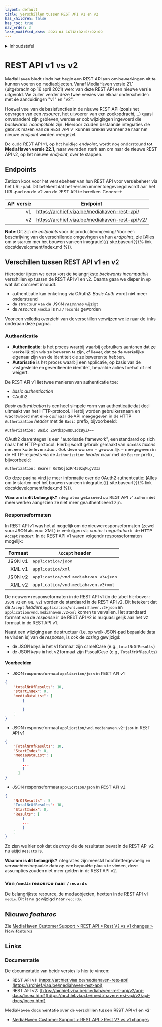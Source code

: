 ```yaml
---
layout: default
title: Verschillen tussen REST API v1 en v2
has_children: false
has_toc: true
nav_order: 3
last_modified_date: 2021-04-16T12:32:52+02:00
---
```


<details markdown="block">
  <summary>
    Inhoudstafel
  </summary>
  {: .text-delta }
1. TOC
{:toc}
</details>


# REST API v1 vs v2

MediaHaven biedt sinds het begin een REST API aan om bewerkingen uit te kunnen
voeren op mediaobjecten. Vanaf MediaHaven versie 21.1 (uitgebracht op 16 april
2021) werd van deze REST API een nieuwe versie uitgerold. We zullen verder deze
twee versies van elkaar onderscheiden met de aanduidingen "v1" en "v2".

Hoewel veel van de basisfuncties in de nieuwe REST API (zoals het opvragen
van een _resource_, het uitvoeren van een zoekopdracht,...) quasi onveranderd
zijn gebleven, werden er ook wijzigingen ingevoerd die _backwards incompatible_
zijn. Hierdoor zouden bestaande integraties die gebruik maken van de REST API
v1 kunnen breken wanneer ze naar het nieuwe _endpoint_ worden overgezet.

De oude REST API v1, op het huidige _endpoint_, wordt nog ondersteund tot
**MediaHaven versie 22.1**, maar we raden sterk aan om naar de nieuwe REST
API v2, op het nieuwe _endpoint_, over te stappen.

## Endpoints

Zeticon koos voor het versiebeheer van hun REST API voor versiebeheer via het
URL-pad. Dit betekent dat het versienummer toegevoegd wordt aan het URL-pad om
de v2 van de REST API te bereiken. Concreet:

| API versie | Endpoint                                        |
|-----------:|-------------------------------------------------|
| v1         | https://archief.viaa.be/mediahaven-rest-api/    |
| v2         | https://archief.viaa.be/mediahaven-rest-api/v2/ |

**Note**: Dit zijn de _endpoints_ voor de productieomgeving! Voor een
beschrijving van de verschillende omgevingen en hun _endpoints_, zie [Alles om te
starten met het bouwen van een integratie]({{ site.baseurl }}{% link
docs/development/index.md %}).

## Verschillen tussen REST API v1 en v2

Hieronder lijsten we eerst kort de belangrijkste _backwards incompatible_
verschillen op tussen de REST API v1 en v2. Daarna gaan we dieper in op wat
dat concreet inhoudt.

- authenticatie kan énkel nog via OAuth2: _Basic Auth_ wordt niet meer ondersteund
- de structuur van de JSON _response_ wijzigt
- de _resource_ `/media` is nu `/records` geworden

Voor een volledig overzicht van de verschillen verwijzen we je naar de links
onderaan deze pagina.

### Authenticatie

- **Authenticatie**: is het proces waarbij waarbij gebruikers aantonen dat ze
  werkelijk zijn wie ze beweren te zijn, of liever, dat ze de werkelijke
  eigenaar zijn van de identiteit die ze beweren te hebben.
- **Autorisatie** is het proces waarbij een applicatie, op basis van de
  vastgestelde en geverifieerde identiteit, bepaalde acties toelaat of net
  weigert.

De REST API v1 liet twee manieren van authenticatie toe:

- _basic authentication_
- OAuth2

_Basic authentication_ is een heel simpele vorm van authenticatie dat deel
uitmaakt van het HTTP-protocol. Hierbij worden gebruikersnaam en wachtwoord met
elke _call_ naar de API meegegeven in de HTTP `Authorization` _header_ met de
`Basic` prefix, bijvoorbeeld:

    Authorization: Basic ZGVtbzpwQDU1dzByZA==

OAuth2 daarentegen is een "autorisatie framework", een standaard op zich naast
het HTTP-protocol. Hierbij wordt gebruik gemaakt van _access tokens_ met een
korte levensduur. Ook deze worden − gewoonlijk − meegegeven in de HTTP-requests
via de `Authorization` _header_ maar met de  `Bearer` prefix, bijvoorbeeld:

    Authorization: Bearer RsT5OjbzRn430zqMLgV3Ia

Op deze pagina vind je meer informatie over de OAuth2 authenticatie: [Alles om
te starten met het bouwen van een integratie]({{ site.baseurl }}{% link
docs/development/index.md %}).

**Waarom is dit belangrijk?** Integraties gebaseerd op REST API v1 zullen niet
meer werken aangezien ze niet meer geauthenticeerd zijn.

### Responseformaten

In REST API v1 was het al mogelijk om de nieuwe responseformaten (zowel voor
JSON als voor XML) te verkrijgen via _content negotiation_ in de HTTP `Accept`
_header_. In de REST API v1 waren volgende responseformaten mogelijk:

| Formaat | `Accept` header                      |
|--------:|--------------------------------------|
| JSON v1 | `application/json`                   |
|  XML v1 | `application/xml`                    |
| JSON v2 | `application/vnd.mediahaven.v2+json` |
|  XML v2 | `application/vnd.mediahaven.v2+xml`  |

De nieuwere responseformaten in de REST API v1 (in de tabel hierboven: `JSON
v2` en `XML v2`) worden de standaard in de REST API v2. Dit betekent dat de
`Accept` _headers_ `application/vnd.mediahaven.v2+json` en
`application/vnd.mediahaven.v2+xml` komen te vervallen. Het standaard formaat
van de _response_ in de REST API v2 is nu quasi gelijk aan het v2 formaat in
de REST API v1.

Naast een wijziging aan de structuur (i.e. op welk JSON-pad bepaalde data te
vinden is) van de _response_, is ook de _casing_ gewijzigd:

- de JSON _keys_ in het v1 formaat zijn camelCase (e.g., `totalNrOfResults`)
- de JSON _keys_ in het v2 formaat zijn PascalCase (e.g., `TotalNrOfResults`)

#### Voorbeelden

- JSON responseformaat `application/json` in REST API v1

```json
{
    "totalNrOfResults": 10,
    "startIndex": 0,
    "mediaDataList": [
        {
        ...
        }
    ]
}
```

- JSON responseformaat `application/vnd.mediahaven.v2+json` in REST API v1

```json
{
    "TotalNrOfResults": 10,
    "StartIndex": 0,
    "MediaDataList": [
        {
        ...
        }
      ]
}
```

- JSON responseformaat `application/json` in REST API v2

```json
{
    "NrOfResults" : 5
    "TotalNrOfResults": 10,
    "StartIndex": 0,
    "Results": [
        {
        ...
        }
    ]
}
```

Zo zien we hier ook dat de _array_ die de resultaten bevat in de REST API v2
nu altijd `Results` is.

**Waarom is dit belangrijk?** Integraties zijn meestal hoofdlettergevoelig en
verwachten bepaalde data op een bepaalde plaats te vinden, deze assumpties
zouden niet meer gelden in de REST API v2.

### Van `/media` resource naar `/records`

De belangrijkste resource, de mediaobjecten, heetten in de REST API v1 `media`.
Dit is nu gewijzigd naar `records`.

## Nieuwe _features_

Zie [MediaHaven Customer Support > REST API > Rest V2 vs v1 changes >
New-features](https://mediahaven.atlassian.net/wiki/spaces/CS/pages/2432303184/Rest+V2+vs+v1+changes#New-features)

## Links

### Documentatie

De documentatie van beide versies is hier te vinden:

- REST API v1:
  [https://archief.viaa.be/mediahaven-rest-api](https://archief.viaa.be/mediahaven-rest-api)
- REST API v2:
  [https://archief.viaa.be/mediahaven-rest-api/v2/api-docs/index.html](https://archief.viaa.be/mediahaven-rest-api/v2/api-docs/index.html)

MediaHaven documentatie over de verschillen tussen REST API v1 en v2:

- [MediaHaven Customer Support > REST API > Rest V2 vs v1
  changes](https://mediahaven.atlassian.net/wiki/spaces/CS/pages/2432303184/Rest+V2+vs+v1+changes)

